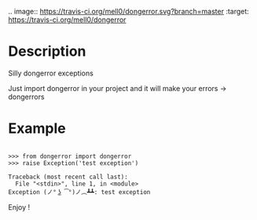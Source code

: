 .. image:: https://travis-ci.org/mell0/dongerror.svg?branch=master
    :target: https://travis-ci.org/mell0/dongerror

# Description

Silly dongerror exceptions

Just import dongerror in your project and it will make your errors -> dongerrors


# Example

```

>>> from dongerror import dongerror
>>> raise Exception('test exception')

Traceback (most recent call last):
  File "<stdin>", line 1, in <module>
Exception (ノ° ͜ʖ ͡°)ノ︵┻┻: test exception

```

Enjoy !
